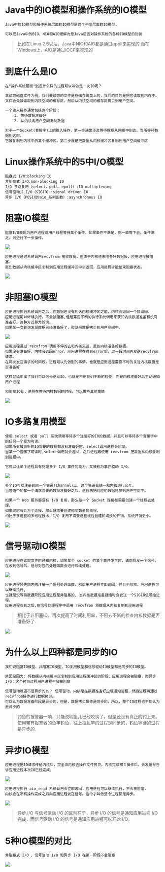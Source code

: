 # Java中的IO模型和操作系统的IO模型

    Java中的IO模型和操作系统层面的IO模型是两个不同层面的IO模型.

    可以把Java中的BIO、NIO和AIO理解为是Java语言对操作系统的各种IO模型的封装

>比如在Linux 2.6以后，Java中NIO和AIO都是通过epoll来实现的.而在Windows上，AIO是通过IOCP来实现的

# 到底什么是IO

    在"操作系统层面"到底什么样的过程可以叫做是一次IO呢？

    拿读取磁盘文件为例，我们要读取的文件是存储在磁盘上的，我们的目的是把它读取到内存中。
    文件会先被读取到内核空间的缓存区，然后从内核空间的缓存区拷贝到用户空间。

    一个输入操作通常包括两个阶段：
        1. 等待数据准备好
        2. 从内核向用户空间复制数据

    对于一个Socket(套接字)上的输入操作，第一步通常涉及等待数据从网络中到达。当所等待数据到达时，
    它被复制到内核中的某个缓冲区。第二步就是把数据从内核缓冲区复制到用户空间缓冲区

# Linux操作系统中的5中I/O模型 

    阻塞式 I/O:blocking IO
    非阻塞式 I/O:non-blocking IO
    I/O 多路复用（select，poll，epoll）:IO multiplexing
    信号驱动式 I/O（SIGIO）:signal driven IO
    异步 I/O（POSIX的aio_系列函数）:asynchronous IO

# 阻塞IO模型

    阻塞I/O表现为用户进程或用户线程等待某个条件，如果条件不满足，则一直等下去。条件满足，则进行下一步操作。
 
![](../pics/阻塞IO.png)

    应用进程通过系统调用recvfrom 接收数据，但由于内核还未准备好数据报，应用进程被阻塞，
    直到数据从内核缓冲区复制到应用进程缓冲区中才返回，应用进程才能结束阻塞状态。

![](../pics/阻塞IO-eng.png)

# 非阻塞IO模型

    应用进程执行系统调用之后，在数据还没有到达内核缓冲区之前，内核会返回一个错误码。
    应用进程可以继续执行，不会被阻塞,但是需要不断的执行系统调用来获知内核数据准备有没有准备好，这种方式称为轮询。
    如果某一次轮询发现数据已经准备好了，那就把数据拷贝到用户空间中。

![](../pics/非阻塞IO.png)

    应用进程通过 recvfrom 调用不停的去和内核交互，直到内核准备好数据。
    如果没有准备好，内核会返回error，应用进程在得到error后，过一段时间再发送recvfrom请求。
    在两次发送请求的时间段，进程可以先做别的事情。也就是应用进程需要不时的关注内核数据是否准备好
    
    这样就延申出了我们可以信号驱动IO，也就是不用我们不断的检查，而是内核准备好后主动通知用户进程

    和阻塞IO比，进程在等待内核数据的时候，可以做些其他事情

![](../pics/非阻塞IO-eng.png)

# IO多路复用模型

    使用 select 或者 poll 系统调用等待多个注册好的IO的数据，并且可以等待多个套接字中的任何一个变为可读。
    如果所有被监听的IO需要的数据都没有准备好时，select调用进程会阻塞。
    当某一个套接字可读时,select调用就会返回，之后进程再使用 recvfrom 把数据从内核复制到进程中。

    它可以让单个进程具有处理多个 I/O 事件的能力。又被称为事件驱动 I/O。

![](../pics/IO复用模型-eng.png)

    多个IO可以注册到同一个管道(Channel)上，这个管道会统一和内核进行交互。
    当管道中的某一个请求需要的数据准备好之后，进程再把对应的数据拷贝到用户空间中。

    如果一个 Web 服务器没有 I/O 复用，那么每一个 Socket 连接都需要创建一个线程去处理。
    如果同时有几万个连接，那么就需要创建相同数量的线程。
    相比于多进程和多线程技术，I/O 复用不需要进程线程创建和切换的开销，系统开销更小。

![](../pics/IO复用模型.png)

# 信号驱动IO模型

    应用进程在读取文件时通知内核，如果某个 socket 的某个事件发生时，请向我发一个信号。在收到信号后，信号对应的处理函数会进行后续处理。

![](../pics/信号驱动IO模型.png)

    应用进程预先向内核注册一个信号处理函数，然后用户进程立即返回，并且不阻塞，应用进程可以继续执行,
    也就是说等待数据阶段应用进程是非阻塞的, 当内核数据准备就绪时会发送一个SIGIO信号给进程，
    应用进程收到之后,在信号处理程序中调用 recvfrom 将数据从内核复制到应用进程

>相比于非阻塞IO，再次提高了时间利用率，不用去不断的检查内核数据是否准备好了.

![](../pics/信号驱动IO模型-eng.png)

# 为什么以上四种都是同步的IO

    我们说阻塞IO模型、非阻塞IO模型、IO复用模型和信号驱动IO模型都是同步的IO模型。

    原因是因为: 将数据从内核缓冲区复制到应用进程缓冲区的阶段，应用进程会被阻塞，而异步 I/O：这个拷贝过程用户进程不会被阻塞

    信号驱动难道不是异步的么？ 信号驱动，内核是在数据准备好之后通知进程，然后进程再通过recvfrom操作进行数据拷贝。
    可以认为数据准备阶段是异步的，但是，数据拷贝操作是同步的。所以，整个IO过程也不能认为是异步的

>钓鱼的报警器一响，只能说明鱼儿已经咬钩了，但是还没有真正的钓上来。使用带有报警器的鱼竿钓鱼，往上拉鱼竿的过程是同步的，钓鱼等待的过程是异步的.

# 异步IO模型

    应用进程把IO请求传给内核后，完全由内核去操作文件拷贝。内核完成相关操作后，会发信号告诉应用进程本次IO已经完成。

![](../pics/异步IO模型.png)

    应用进程执行 aio_read 系统调用会立即返回，应用进程可以继续执行，不会被阻塞，
    内核会在所有操作完成之后向应用进程发送信号。这个才叫做整个过程都是异步。

![](../pics/异步IO模型-eng.png)

>异步 I/O 与信号驱动 I/O 的区别在于，异步 I/O 的信号是通知应用进程 I/O 完成，而信号驱动 I/O 的信号是通知应用进程可以开始 I/O。

# 5种IO模型的对比

    非阻塞式 I/O 、信号驱动 I/O 和异步 I/O 在第一阶段不会阻塞

![](../pics/5种IO模型的对比.png)
